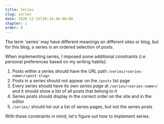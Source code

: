 ```yaml
---
title: Series
slug: series
date: 2020-12-15T10:34:49-08:00
chapter: i
order: 0
---
```


The term 'series' may have different meanings on different sites or blog, but for this blog, a series is an ordered selection of posts.

When implementing series, I imposed some additional constraints (i.e. personal preferences based on my writing habits):

1. Posts within a series should have the URL path `/series/<series-name>/<post-slug>`
2. Posts in a series should not appear on the `/posts` list page
3. Every series should have its own _series page_ at `/series/<series-name>/` and it should show a list of all posts that belong to it
4. Series posts should display in the correct order on the site and in the editor
5. `/series/` should list out a list of series pages, but not the series posts

With these constraints in mind, let's figure out how to implement series.

